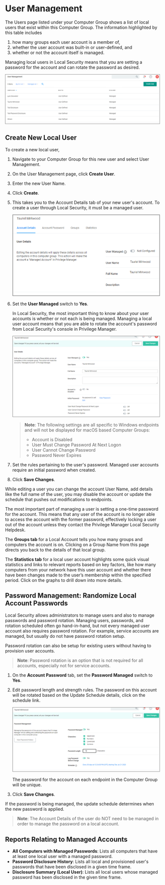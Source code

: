 [title]: # (Local Users)
[tags]: # (Local Security,Users)
[priority]: # (4)
# User Management

The Users page listed under your Computer Group shows a list of local users that exist within this Computer Group. The information highlighted by this table includes

1. how many groups each user account is a member of,
1. whether the user account was built-in or user-defined, and
1. whether or not the account itself is managed.  

Managing local users in Local Security means that you are setting a password for the account and can rotate the password as desired.

![local](images/ls-lu.png "Local Users")

## Create New Local User

To create a new local user,

1. Navigate to your Computer Group for this new user and select User Management.
1. On the User Management page, click __Create User__.
1. Enter the new User Name.
1. Click __Create__.
1. This takes you to the Account Details tab of your new user's account. To create a user through Local Security, it must be a managed user.

   ![New Managed User](images/ls-new-lu.png "New User")
1. Set the __User Managed__ switch to __Yes__.

   In Local Security, the most important thing to know about your user accounts is whether or not each is being managed. Managing a local user account means that you are able to rotate the account's password from Local Security's console in Privilege Manager.

   ![Managed User](images/ls-manage-lu.png "Manage the User")

   >**Note**:
   >The following settings are all specific to Windows endpoints and will not be displayed for macOS based Computer Groups:
   >
   >* Account is Disabled
   >* User Must Change Password At Next Logon
   >* User Cannot Change Password
   >* Password Never Expires

1. Set the rules pertaining to the user's password. Managed user accounts require an initial password when created.
1. Click __Save Changes__.

While editing a user you can change the account User Name, add details like the full name of the user, you may disable the account or update the schedule that pushes out modifications to endpoints.

The most important part of managing a user is setting a one-time password for the account. This means that any user of the account is no longer able to access the account with the former password, effectively locking a user out of the account unless they contact the Privilege Manager Local Security Helpdesk.

The __Groups tab__ for a Local Account tells you how many groups and computers the account is on. Clicking on a Group Name from this page directs you back to the details of that local group.

The __Statistics tab__ for a local user account highlights some quick visual statistics and links to relevant reports based on key factors, like how many computers from your network have this user account and whether there have been changes made to the user’s membership within the specified period. Click on the graphs to drill down into more details.

## Password Management: Randomize Local Account Passwords

Local Security allows administrators to manage users and also to manage passwords and password rotation. Managing users, passwords, and rotation scheduled often go hand-in-hand, but not every managed user account also requires password rotation. For example, service accounts are managed, but usually do not have password rotation setup.

Password rotation can also be setup for existing users without having to provision user accounts.

>**Note**: Password rotation is an option that is not required for all accounts, especially not for service accounts.

1. On the __Account Password__ tab, set the __Password Managed__ switch to __Yes__.
1. Edit password length and strength rules. The password on this account will be rotated based on the Update Schedule details, click on the schedule link.

   ![manage pw](images/ls-manage-pw-lu.png "Managed Password for Local User Account")

   The password for the account on each endpoint in the Computer Group will be unique.
1. Click __Save Changes__.

If the password is being managed, the update schedule determines when the new password is applied.

>**Note**: The Account Details of the user do NOT need to be managed in order to manage the password on a local account.

## Reports Relating to Managed Accounts

* __All Computers with Managed Passwords__: Lists all computers that have at least one local user with a managed password.
* __Password Disclosure History__: Lists all local and provisioned user's passwords that have been disclosed in a given time frame.
* __Disclosure Summary (Local User)__: Lists all local users whose managed password has been disclosed in the given time frame.
